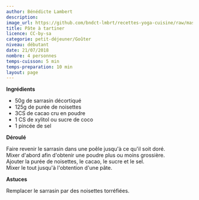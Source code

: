 ```yaml
---
author: Bénédicte Lambert
description: 
image_url: https://github.com/bndct-lmbrt/recettes-yoga-cuisine/raw/master/medias/pate-tartiner.jpg
title: Pâte à tartiner
licence: CC-by-sa
categorie: petit-déjeuner/Goûter
niveau: débutant
date: 21/07/2018
nombre: 4 personnes
temps-cuisson: 5 min
temps-preparation: 10 min
layout: page
---
```



**Ingrédients**  
 

* 50g de sarrasin décortiqué
* 125g de purée de noisettes
* 3CS de cacao cru en poudre
* 1 CS de xylitol ou sucre de coco
* 1 pincée de sel


**Déroulé**  

Faire revenir le sarrasin dans une poêle jusqu'à ce qu'il soit doré.    
Mixer d'abord afin d'obtenir une poudre plus ou moins grossière.      
Ajouter la purée de noisettes, le cacao, le sucre et le sel.    
Mixer le tout jusqu'à l'obtention d'une pâte.     
 
  
**Astuces** 

Remplacer le sarrasin par des noisettes torréfiées.  